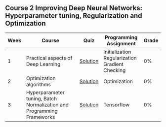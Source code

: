 ## Course 2 Improving Deep Neural Networks: Hyperparameter tuning, Regularization and Optimization

Week | Course | Quiz | Programming Assignment | Grade 
--- | --- | --- | --- | --- 
1 | Practical aspects of Deep Learning | [Solution]() | Initialization <br> Regularization <br> Gradient Checking | 0%
2 | Optimization algorithms | [Solution]() | Optimization | 0%
3 | Hyperparameter tuning, Batch Normalization and Programming Frameworks | [Solution]() | Tensorflow | 0%
